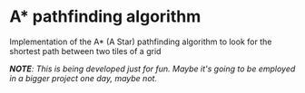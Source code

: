 # A* pathfinding algorithm

Implementation of the A* (A Star) pathfinding algorithm to look for the shortest path between two tiles of a grid

***NOTE**: This is being developed just for fun. Maybe it's going to be employed in a bigger project one day, maybe not.*
